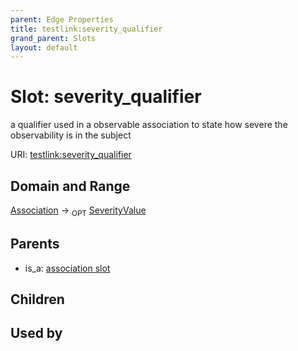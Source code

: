 ```yaml
---
parent: Edge Properties
title: testlink:severity_qualifier
grand_parent: Slots
layout: default
---
```


# Slot: severity_qualifier


a qualifier used in a observable association to state how severe the observability is in the subject

URI: [testlink:severity_qualifier](https://w3id.org/testlink/vocab/severity_qualifier)

## Domain and Range

[Association](Association.md) ->  <sub>OPT</sub> [SeverityValue](SeverityValue.md)

## Parents

 *  is_a: [association slot](association_slot.md)

## Children


## Used by

